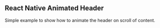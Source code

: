 ## React Native Animated Header

Simple example to show how to animate the header on scroll of content.
